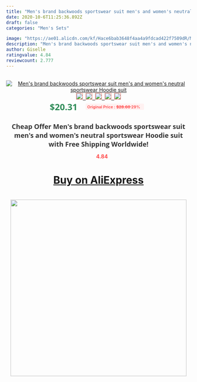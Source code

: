 ```yaml
---
title: "Men's brand backwoods sportswear suit men's and women's neutral sportswear Hoodie suit"
date: 2020-10-6T11:25:36.892Z
draft: false
categories: "Men's Sets"

image: "https://ae01.alicdn.com/kf/Hace6bab3648f4aa4a9fdcad422f7509dR/Men-s-brand-backwoods-sportswear-suit-men-s-and-women-s-neutral-sportswear-Hoodie-suit.jpg"
description: "Men's brand backwoods sportswear suit men's and women's neutral sportswear Hoodie suit"
author: Giselle
ratingvalue: 4.84
reviewcount: 2.777
---
```

<br>
<div style="text-align: center;">
<a href="https://s.click.aliexpress.com/e/_ABtr2V" target="_blank" rel="nofollow noopener noreferrer"><img alt="Men's brand backwoods sportswear suit men's and women's neutral sportswear Hoodie suit" class="magnifier-image" src="https://ae01.alicdn.com/kf/Hace6bab3648f4aa4a9fdcad422f7509dR/Men-s-brand-backwoods-sportswear-suit-men-s-and-women-s-neutral-sportswear-Hoodie-suit.jpg_640x640.jpg">
<br>
<img style="border:1px solid salmon" src="https://ae01.alicdn.com/kf/Hace6bab3648f4aa4a9fdcad422f7509dR/Men-s-brand-backwoods-sportswear-suit-men-s-and-women-s-neutral-sportswear-Hoodie-suit.jpg_120x120.jpg">&nbsp;&nbsp;<img style="border:1px solid salmon" src="https://ae01.alicdn.com/kf/Ha5d6d4890b054eaba596c145e5f499a2I/Men-s-brand-backwoods-sportswear-suit-men-s-and-women-s-neutral-sportswear-Hoodie-suit.jpg_120x120.jpg">&nbsp;&nbsp;<img style="border:1px solid salmon" src="https://ae01.alicdn.com/kf/H49b6996230b84128bc8c4a5cf2dd41b3u/Men-s-brand-backwoods-sportswear-suit-men-s-and-women-s-neutral-sportswear-Hoodie-suit.jpg_120x120.jpg">&nbsp;&nbsp;<img style="border:1px solid salmon" src="https://ae01.alicdn.com/kf/H9edc6b58935b4f6190dfe52e7a2c25c2F/Men-s-brand-backwoods-sportswear-suit-men-s-and-women-s-neutral-sportswear-Hoodie-suit.jpg_120x120.jpg">&nbsp;&nbsp;<img style="border:1px solid salmon" src="https://ae01.alicdn.com/kf/H57b6ef306c97445ea3a053b5ca63b88dj/Men-s-brand-backwoods-sportswear-suit-men-s-and-women-s-neutral-sportswear-Hoodie-suit.jpg_120x120.jpg"></a></div><br0>
<div style="text-align: center;"><span style="background-color: white; border: 0px; box-sizing: border-box; color: seagreen; display: inline-block; font-family: &quot;open sans&quot; , &quot;arial&quot; , &quot;helvetica&quot; , sans-serif , &quot;heiti&quot;; font-size: 24px; font-stretch: inherit; font-weight: 700; line-height: inherit; margin: 0px 10px 0px 0px; padding: 0px; vertical-align: middle;">$20.31 </span>
<span style="background: rgb(255 , 241 , 241); border-radius: 3px; border: 0px; box-sizing: border-box; color: #ff4747; display: inline-block; font-family: inherit; font-size: 12px; font-stretch: inherit; font-style: inherit; font-variant: inherit; font-weight: 600; line-height: inherit; margin: 0px; padding: 2px 5px; transform: scale(0.9); vertical-align: middle;">Original Price : <b style="text-decoration: line-through;">$28.60 </b> 29%&nbsp;&nbsp;</span></div>
<h1 style="color: #333333; display: inline-block; font-family: &quot;open sans&quot; , &quot;arial&quot; , &quot;helvetica&quot; , sans-serif , &quot;heiti&quot;; font-size: 18px; font-stretch: inherit; font-weight: 700; text-align: center;">Cheap Offer Men's brand backwoods sportswear suit men's and women's neutral sportswear Hoodie suit with Free Shipping Worldwide!</h1>
<div style="color: #ff4747; text-align: center;">
<img src="https://4.bp.blogspot.com/-M0ZcTcb-5uY/XleCXlxnR4I/AAAAAAAAAEc/OrjgMkXV1oMQFaCRZj5HQwOCBcu3w1FegCPcBGAYYCw/s1600/star.png" style="height: 15px;">&nbsp;<b>4.84</b></div>
<div class="button_cont" align="center"><a class="buynow_a" href="https://s.click.aliexpress.com/e/_ABtr2V" target="_blank" rel="nofollow noopener noreferrer"><H1>Buy on AliExpress</H1></a></div><br>
<div class="separator" style="clear: both; text-align: center;">
<img src="https://lh3.googleusercontent.com/-pTy5HemUv9M/XlePHvY0dAI/AAAAAAAAAE4/0nX5iRUoIWY8eMW9Dpxeirr157OZliDIgCLcBGAsYHQ/s1600/badge.gif" width="480">
</div>

